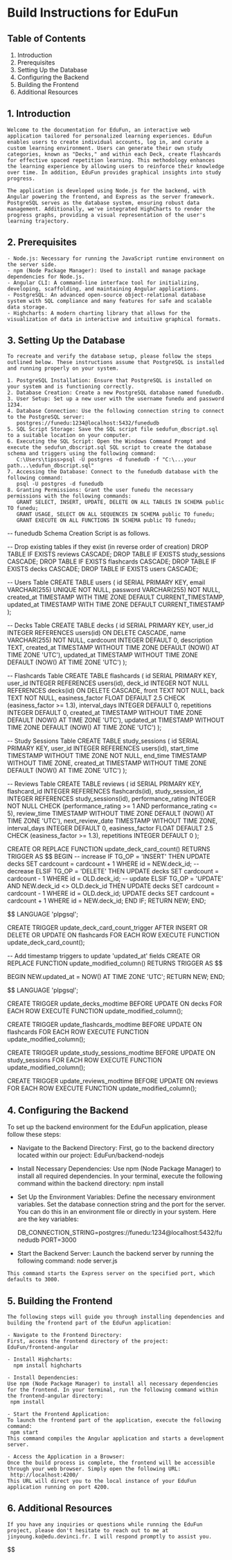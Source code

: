 # Build Instructions for EduFun

## Table of Contents

1. Introduction
2. Prerequisites
3. Setting Up the Database
4. Configuring the Backend
5. Building the Frontend
6. Additional Resources

## 1. Introduction

    Welcome to the documentation for EduFun, an interactive web application tailored for personalized learning experiences. EduFun enables users to create individual accounts, log in, and curate a custom learning environment. Users can generate their own study categories, known as "Decks," and within each Deck, create flashcards for effective spaced repetition learning. This methodology enhances the learning experience by allowing users to reinforce their knowledge over time. In addition, EduFun provides graphical insights into study progress.

    The application is developed using Node.js for the backend, with Angular powering the frontend, and Express as the server framework. PostgreSQL serves as the database system, ensuring robust data management. Additionally, we've integrated HighCharts to render the progress graphs, providing a visual representation of the user's learning trajectory.

## 2. Prerequisites

    - Node.js: Necessary for running the JavaScript runtime environment on the server side.
    - npm (Node Package Manager): Used to install and manage package dependencies for Node.js.
    - Angular CLI: A command-line interface tool for initializing, developing, scaffolding, and maintaining Angular applications.
    - PostgreSQL: An advanced open-source object-relational database system with SQL compliance and many features for safe and scalable data storage.
    - Highcharts: A modern charting library that allows for the visualization of data in interactive and intuitive graphical formats.

## 3. Setting Up the Database

    To recreate and verify the database setup, please follow the steps outlined below. These instructions assume that PostgreSQL is installed and running properly on your system.

    1. PostgreSQL Installation: Ensure that PostgreSQL is installed on your system and is functioning correctly.
    2. Database Creation: Create a new PostgreSQL database named funedudb.
    3. User Setup: Set up a new user with the username funedu and password 1234.
    4. Database Connection: Use the following connection string to connect to the PostgreSQL server:
       postgres://funedu:1234@localhost:5432/funedudb
    5. SQL Script Storage: Save the SQL script file sedufun_dbscript.sql to a suitable location on your computer.
    6. Executing the SQL Script: Open the Windows Command Prompt and execute the sedufun_dbscript.sql SQL script to create the database schema and triggers using the following command:
       C:\Users\tipss>psql -U postgres -d funedudb -f "C:\...your path...\edufun_dbscript.sql"
    7. Accessing the Database: Connect to the funedudb database with the following command:
       psql -U postgres -d funedudb
    8. Granting Permissions: Grant the user funedu the necessary permissions with the following commands:
       GRANT SELECT, INSERT, UPDATE, DELETE ON ALL TABLES IN SCHEMA public TO funedu;
       GRANT USAGE, SELECT ON ALL SEQUENCES IN SCHEMA public TO funedu;
       GRANT EXECUTE ON ALL FUNCTIONS IN SCHEMA public TO funedu;

-- funedudb Schema Creation Script is as follows.

-- Drop existing tables if they exist (in reverse order of creation)
DROP TABLE IF EXISTS reviews CASCADE;
DROP TABLE IF EXISTS study_sessions CASCADE;
DROP TABLE IF EXISTS flashcards CASCADE;
DROP TABLE IF EXISTS decks CASCADE;
DROP TABLE IF EXISTS users CASCADE;

-- Users Table
CREATE TABLE users (
id SERIAL PRIMARY KEY,
email VARCHAR(255) UNIQUE NOT NULL,
password VARCHAR(255) NOT NULL,
created_at TIMESTAMP WITH TIME ZONE DEFAULT CURRENT_TIMESTAMP,
updated_at TIMESTAMP WITH TIME ZONE DEFAULT CURRENT_TIMESTAMP
);

-- Decks Table
CREATE TABLE decks (
id SERIAL PRIMARY KEY,
user_id INTEGER REFERENCES users(id) ON DELETE CASCADE,
name VARCHAR(255) NOT NULL,
cardcount INTEGER DEFAULT 0,
description TEXT,
created_at TIMESTAMP WITHOUT TIME ZONE DEFAULT (NOW() AT TIME ZONE 'UTC'),
updated_at TIMESTAMP WITHOUT TIME ZONE DEFAULT (NOW() AT TIME ZONE 'UTC')
);

-- Flashcards Table
CREATE TABLE flashcards (
id SERIAL PRIMARY KEY,
user_id INTEGER REFERENCES users(id),
deck_id INTEGER NOT NULL REFERENCES decks(id) ON DELETE CASCADE,
front TEXT NOT NULL,
back TEXT NOT NULL,
easiness_factor FLOAT DEFAULT 2.5 CHECK (easiness_factor >= 1.3),
interval_days INTEGER DEFAULT 0,
repetitions INTEGER DEFAULT 0,
created_at TIMESTAMP WITHOUT TIME ZONE DEFAULT (NOW() AT TIME ZONE 'UTC'),
updated_at TIMESTAMP WITHOUT TIME ZONE DEFAULT (NOW() AT TIME ZONE 'UTC')
);

-- Study Sessions Table
CREATE TABLE study_sessions (
id SERIAL PRIMARY KEY,
user_id INTEGER REFERENCES users(id),
start_time TIMESTAMP WITHOUT TIME ZONE NOT NULL,
end_time TIMESTAMP WITHOUT TIME ZONE,
created_at TIMESTAMP WITHOUT TIME ZONE DEFAULT (NOW() AT TIME ZONE 'UTC')
);

-- Reviews Table
CREATE TABLE reviews (
id SERIAL PRIMARY KEY,
flashcard_id INTEGER REFERENCES flashcards(id),
study_session_id INTEGER REFERENCES study_sessions(id),
performance_rating INTEGER NOT NULL CHECK (performance_rating >= 1 AND performance_rating <= 5),
review_time TIMESTAMP WITHOUT TIME ZONE DEFAULT (NOW() AT TIME ZONE 'UTC'),
next_review_date TIMESTAMP WITHOUT TIME ZONE,
interval_days INTEGER DEFAULT 0,
easiness_factor FLOAT DEFAULT 2.5 CHECK (easiness_factor >= 1.3),
repetitions INTEGER DEFAULT 0
);

CREATE OR REPLACE FUNCTION update_deck_card_count()
RETURNS TRIGGER AS $$
BEGIN
-- increase
IF TG_OP = 'INSERT' THEN
UPDATE decks SET cardcount = cardcount + 1 WHERE id = NEW.deck_id;
-- decrease
ELSIF TG_OP = 'DELETE' THEN
UPDATE decks SET cardcount = cardcount - 1 WHERE id = OLD.deck_id;
-- update
ELSIF TG_OP = 'UPDATE' AND NEW.deck_id <> OLD.deck_id THEN
UPDATE decks SET cardcount = cardcount - 1 WHERE id = OLD.deck_id;
UPDATE decks SET cardcount = cardcount + 1 WHERE id = NEW.deck_id;
END IF;
RETURN NEW;
END;

$$
LANGUAGE 'plpgsql';

CREATE TRIGGER update_deck_card_count_trigger
AFTER INSERT OR DELETE OR UPDATE ON flashcards
FOR EACH ROW EXECUTE FUNCTION update_deck_card_count();

-- Add timestamp triggers to update 'updated_at' fields
CREATE OR REPLACE FUNCTION update_modified_column()
RETURNS TRIGGER AS
$$

BEGIN
NEW.updated_at = NOW() AT TIME ZONE 'UTC';
RETURN NEW;
END;

$$
LANGUAGE 'plpgsql';

CREATE TRIGGER update_decks_modtime
    BEFORE UPDATE ON decks
    FOR EACH ROW EXECUTE FUNCTION update_modified_column();

CREATE TRIGGER update_flashcards_modtime
    BEFORE UPDATE ON flashcards
    FOR EACH ROW EXECUTE FUNCTION update_modified_column();

CREATE TRIGGER update_study_sessions_modtime
    BEFORE UPDATE ON study_sessions
    FOR EACH ROW EXECUTE FUNCTION update_modified_column();

CREATE TRIGGER update_reviews_modtime
    BEFORE UPDATE ON reviews
    FOR EACH ROW EXECUTE FUNCTION update_modified_column();


## 4. Configuring the Backend
  To set up the backend environment for the EduFun application, please follow these steps:

  - Navigate to the Backend Directory:
    First, go to the backend directory located within our project:
     EduFun/backend-nodejs

  - Install Necessary Dependencies:
    Use npm (Node Package Manager) to install all required dependencies. In your terminal, execute the following command within the backend directory:
     npm install

  - Set Up the Environment Variables:
    Define the necessary environment variables. Set the database connection string and the port for the server. You can do this in an environment file or directly in your system. Here are the key variables:

    DB_CONNECTION_STRING=postgres://funedu:1234@localhost:5432/funedudb
    PORT=3000
   - Start the Backend Server:
     Launch the backend server by running the following command:
      node server.js

    This command starts the Express server on the specified port, which defaults to 3000.

## 5. Building the Frontend
    The following steps will guide you through installing dependencies and building the frontend part of the EduFun application:

    - Navigate to the Frontend Directory:
    First, access the frontend directory of the project:
    EduFun/frontend-angular

    - Install Highcharts:
      npm install highcharts

    - Install Dependencies:
    Use npm (Node Package Manager) to install all necessary dependencies for the frontend. In your terminal, run the following command within the frontend-angular directory:
     npm install

    - Start the Frontend Application:
    To launch the frontend part of the application, execute the following command:
     npm start
    This command compiles the Angular application and starts a development server.

    - Access the Application in a Browser:
    Once the build process is complete, the frontend will be accessible through your web browser. Simply open the following URL:
     http://localhost:4200/
    This URL will direct you to the local instance of your EduFun application running on port 4200.

## 6. Additional Resources
    If you have any inquiries or questions while running the EduFun project, please don't hesitate to reach out to me at jinyoung.ko@edu.devinci.fr. I will respond promptly to assist you.
$$
